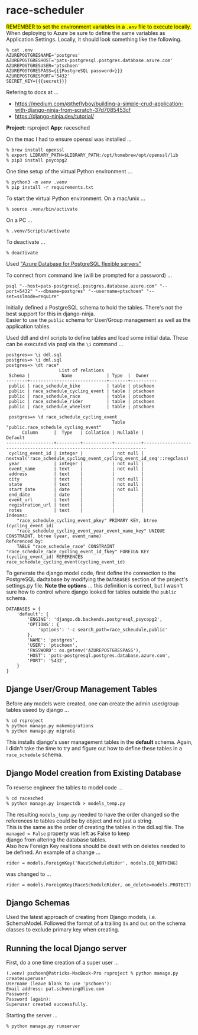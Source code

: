 # race-scheduler

<mark>REMEMBER to set the environment variables in a `.env` file to execute locally.</mark> When deploying to Azure be sure to define the same variables as Application Settings. Locally, it should look something like the following.
```
% cat .env
AZUREPOSTGRESNAME='postgres'
AZUREPOSTGRESHOST='pats-postgresql.postgres.database.azure.com'
AZUREPOSTGRESUSER='ptschoen'
AZUREPOSTGRESPASS={{{PostgreSQL password>}}}
AZUREPOSTGRESPORT='5432'
SECRET_KEY={{{secret}}}
```

Refering to docs at ...

- https://medium.com/@theflyboy/building-a-simple-crud-application-with-django-ninja-from-scratch-37d7085453cf
- https://django-ninja.dev/tutorial/

**Project:** rsproject
**App:** racesched

On the mac I had to ensure openssl was installed ...
```
% brew install openssl
% export LIBRARY_PATH=$LIBRARY_PATH:/opt/homebrew/opt/openssl/lib
% pip3 install psycopg2
```

One time setup of the virtual Python environment ...
```
% python3 -m venv .venv
% pip install -r requirements.txt
```

To start the virtual Python environment. On a mac/unix ...
```
% source .venv/bin/activate
```
On a PC ...
```
% .venv/Scripts/activate
```
To deactivate ...
```
% deactivate
```

Used ["Azure Database for PostgreSQL flexible servers"](https://portal.azure.com/#view/HubsExtension/BrowseResource/resourceType/Microsoft.DBforPostgreSQL%2FflexibleServers)

To connect from command line (will be prompted for a password) ...
```
psql "--host=pats-postgresql.postgres.database.azure.com" "--port=5432" "--dbname=postgres" "--username=ptschoen" "--set=sslmode=require"
```

Initially defined a PostgreSQL schema to hold the tables. There's not the best support for this in django-ninja. \
Easier to use the `public` schema for User/Group management as well as the application tables.

Used ddl and dml scripts to define tables and load some initial data. These can be executed via psql via the `\i` command ...
```
postgres=> \i ddl.sql
postgres=> \i dml.sql
postgres=> \dt race*
                    List of relations
 Schema |            Name             | Type  |  Owner   
--------+-----------------------------+-------+----------
 public | race_schedule_bike          | table | ptschoen
 public | race_schedule_cycling_event | table | ptschoen
 public | race_schedule_race          | table | ptschoen
 public | race_schedule_rider         | table | ptschoen
 public | race_schedule_wheelset      | table | ptschoen

 postgres=> \d race_schedule_cycling_event
                                        Table "public.race_schedule_cycling_event"
      Column      |  Type   | Collation | Nullable |                                Default                                
------------------+---------+-----------+----------+-----------------------------------------------------------------------
 cycling_event_id | integer |           | not null | nextval('race_schedule_cycling_event_cycling_event_id_seq'::regclass)
 year             | integer |           | not null | 
 event_name       | text    |           | not null | 
 address          | text    |           |          | 
 city             | text    |           | not null | 
 state            | text    |           | not null | 
 start_date       | date    |           | not null | 
 end_date         | date    |           |          | 
 event_url        | text    |           |          | 
 registration_url | text    |           |          | 
 notes            | text    |           |          | 
Indexes:
    "race_schedule_cycling_event_pkey" PRIMARY KEY, btree (cycling_event_id)
    "race_schedule_cycling_event_year_event_name_key" UNIQUE CONSTRAINT, btree (year, event_name)
Referenced by:
    TABLE "race_schedule_race" CONSTRAINT "race_schedule_race_cycling_event_id_fkey" FOREIGN KEY (cycling_event_id) REFERENCES race_schedule_cycling_event(cycling_event_id)
```

To generate the django model code, first define the connection to the PostgreSQL dadtabase by modifying the `DATABASES` section of the project's settings.py file. **Note the options** ... this definition is correct, but I wasn't sure how to control where django looked for tables outside the `public` schema. 
```
DATABASES = {
    'default': {
        'ENGINE': 'django.db.backends.postgresql_psycopg2',
        'OPTIONS': {
            'options': '-c search_path=race_scheudule,public'
        },
        'NAME': 'postgres',
        'USER': 'ptschoen',
        'PASSWORD': os.getenv('AZUREPOSTGRESPASS'),
        'HOST': 'pats-postgresql.postgres.database.azure.com',
        'PORT': '5432',
    }
}
```

## Djange User/Group Management Tables
Before any models were created, one can create the admin user/group tables useed by django ...
```
% cd rsproject
% python manage.py makemigrations
% python manage.py migrate
```
This installs django's user management tables in the **default** schema. Again, I didn't take the time to try and figure out how to define these tables in a `race_schedule` schema.

## Django Model creation from Existing Database
To reverse engineer the tables to model code ...
```
% cd racesched
% python manage.py inspectdb > models_temp.py
```

The resulting `models_temp.py` needed to have the order changed so the references to tables could be by object and not just a string.\
This is the same as the order of creating the tables in the ddl.sql file. The `managed = False` property was left as False to keep \
django from altering the database tables.\
Also how Foreign Key realtions should be dealt with on deletes needed to be defined. An example of a change ...
```
rider = models.ForeignKey('RaceScheduleRider', models.DO_NOTHING)
```
was changed to ...
```
rider = models.ForeignKey(RaceScheduleRider, on_delete=models.PROTECT)
```

## Django Schemas
Used the latest approach of creating from Django models, i.e. SchemaModel. Followed the format of a trailing `In` and `Out` on the schema classes to exclude primary key when creating. 

## Running the local Django server

First, do a one time creation of a super user ...
```
(.venv) pschoen@Patricks-MacBook-Pro rsproject % python manage.py createsuperuser
Username (leave blank to use 'pschoen'): 
Email address: pat.schoening@live.com
Password: 
Password (again): 
Superuser created successfully.
```

Starting the server ...
```
% python manage.py runserver
```
